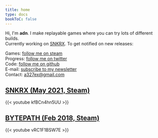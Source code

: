 ```yaml
---
title: home
type: docs
bookToC: false
---
```


Hi, I'm **adn**. I make replayable games where you can try lots of different builds.  
Currently working on [SNKRX](https://store.steampowered.com/app/915310/SNKRX/). To get notified on new releases:

Games: [follow me on steam](https://store.steampowered.com/dev/a327ex/)  
Progress: [follow me on twitter](https://twitter.com/a327ex)  
Code: [follow me on github](https://github.com/a327ex)  
E-mail: [subscribe to my newsletter](https://buttondown.email/a327ex)  
Contact: a327ex@gmail.com

## [SNKRX (May 2021, Steam)](https://store.steampowered.com/app/915310/SNKRX/)

{{< youtube kfBCn4hn5UU >}}

## [BYTEPATH (Feb 2018, Steam)](https://store.steampowered.com/app/760330/BYTEPATH/)

{{< youtube vRC1F1BSW7E >}}
